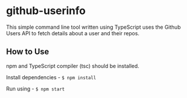 # github-userinfo

This simple command line tool written using TypeScript uses the Github Users API to fetch details about a user and their repos.

## How to Use
npm and TypeScript compiler (tsc) should be installed.

Install dependencies - 
`$ npm install`

Run using -
`$ npm start`

